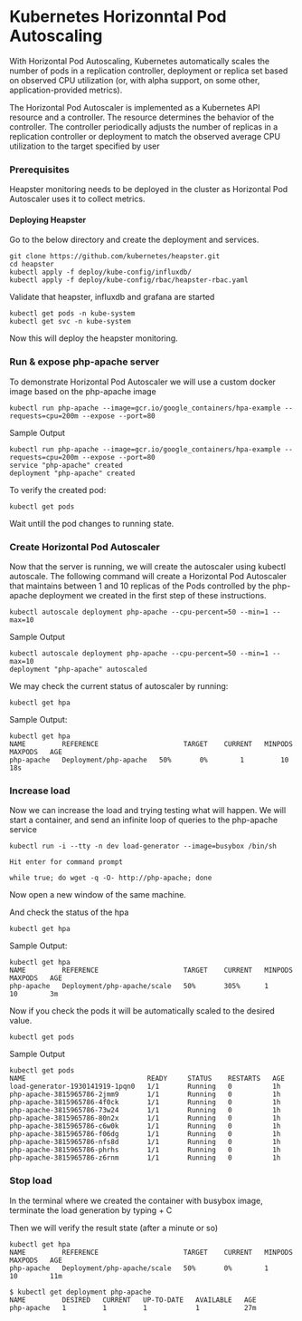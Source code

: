 # Kubernetes Horizonntal Pod Autoscaling

With Horizontal Pod Autoscaling, Kubernetes automatically scales the number of pods in a replication controller, deployment or replica set based on observed CPU utilization (or, with alpha support, on some other, application-provided metrics).

The Horizontal Pod Autoscaler is implemented as a Kubernetes API resource and a controller. The resource determines the behavior of the controller. The controller periodically adjusts the number of replicas in a replication controller or deployment to match the observed average CPU utilization to the target specified by user

### Prerequisites

Heapster monitoring needs to be deployed in the cluster as Horizontal Pod Autoscaler uses it to collect metrics.

#### Deploying Heapster

Go to the below directory and create the deployment and services.

```
git clone https://github.com/kubernetes/heapster.git
cd heapster
kubectl apply -f deploy/kube-config/influxdb/
kubectl apply -f deploy/kube-config/rbac/heapster-rbac.yaml
```

Validate that heapster, influxdb and grafana are started
```
kubectl get pods -n kube-system
kubectl get svc -n kube-system

```

Now this will deploy the heapster monitoring.

### Run & expose php-apache server

To demonstrate Horizontal Pod Autoscaler we will use a custom docker image based on the php-apache image

```
kubectl run php-apache --image=gcr.io/google_containers/hpa-example --requests=cpu=200m --expose --port=80  
```

Sample Output
```
kubectl run php-apache --image=gcr.io/google_containers/hpa-example --requests=cpu=200m --expose --port=80
service "php-apache" created
deployment "php-apache" created
```

To verify the created pod:
```
kubectl get pods
```

Wait untill the pod changes to running state.

### Create Horizontal Pod Autoscaler
Now that the server is running, we will create the autoscaler using kubectl autoscale. The following command will create a Horizontal Pod Autoscaler that maintains between 1 and 10 replicas of the Pods controlled by the php-apache deployment we created in the first step of these instructions.

```
kubectl autoscale deployment php-apache --cpu-percent=50 --min=1 --max=10
```

Sample Output
```
kubectl autoscale deployment php-apache --cpu-percent=50 --min=1 --max=10
deployment "php-apache" autoscaled
```

We may check the current status of autoscaler by running:

```
kubectl get hpa
```
Sample Output:
```
kubectl get hpa
NAME         REFERENCE                     TARGET    CURRENT   MINPODS   MAXPODS   AGE
php-apache   Deployment/php-apache   50%       0%        1         10        18s
```
### Increase load

Now we can increase the load and trying testing what will happen.
We will start a container, and send an infinite loop of queries to the php-apache service

```
kubectl run -i --tty -n dev load-generator --image=busybox /bin/sh

Hit enter for command prompt

while true; do wget -q -O- http://php-apache; done

```
Now open a new window of the same machine.

And check the status of the hpa
```
kubectl get hpa
```
Sample Output:

```
kubectl get hpa
NAME         REFERENCE                     TARGET    CURRENT   MINPODS   MAXPODS   AGE
php-apache   Deployment/php-apache/scale   50%       305%      1         10        3m
```

Now if you check the pods it will be automatically scaled to the desired value.

```
kubectl get pods
```

Sample Output
```
kubectl get pods
NAME                              READY     STATUS    RESTARTS   AGE
load-generator-1930141919-1pqn0   1/1       Running   0          1h
php-apache-3815965786-2jmm9       1/1       Running   0          1h
php-apache-3815965786-4f0ck       1/1       Running   0          1h
php-apache-3815965786-73w24       1/1       Running   0          1h
php-apache-3815965786-80n2x       1/1       Running   0          1h
php-apache-3815965786-c6w0k       1/1       Running   0          1h
php-apache-3815965786-f06dg       1/1       Running   0          1h
php-apache-3815965786-nfs8d       1/1       Running   0          1h
php-apache-3815965786-phrhs       1/1       Running   0          1h
php-apache-3815965786-z6rnm       1/1       Running   0          1h
```

### Stop load

In the terminal where we created the container with busybox image, terminate the load generation by typing <Ctrl> + C

Then we will verify the result state (after a minute or so)
```
kubectl get hpa
NAME         REFERENCE                     TARGET    CURRENT   MINPODS   MAXPODS   AGE
php-apache   Deployment/php-apache/scale   50%       0%        1         10        11m

$ kubectl get deployment php-apache
NAME         DESIRED   CURRENT   UP-TO-DATE   AVAILABLE   AGE
php-apache   1         1         1            1           27m
```
